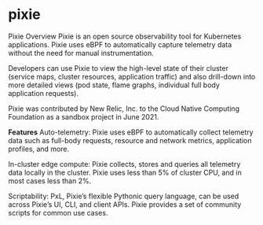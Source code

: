 # pixie

Pixie Overview
Pixie is an open source observability tool for Kubernetes applications. Pixie uses eBPF to automatically capture telemetry data without the need for manual instrumentation.

Developers can use Pixie to view the high-level state of their cluster (service maps, cluster resources, application traffic) and also drill-down into more detailed views (pod state, flame graphs, individual full body application requests).

Pixie was contributed by New Relic, Inc. to the Cloud Native Computing Foundation as a sandbox project in June 2021.

**Features**
Auto-telemetry: Pixie uses eBPF to automatically collect telemetry data such as full-body requests, resource and network metrics, application profiles, and more.

In-cluster edge compute: Pixie collects, stores and queries all telemetry data locally in the cluster. Pixie uses less than 5% of cluster CPU, and in most cases less than 2%.

Scriptability: PxL, Pixie’s flexible Pythonic query language, can be used across Pixie’s UI, CLI, and client APIs. Pixie provides a set of community scripts for common use cases.
